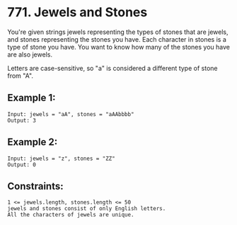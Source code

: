 # 771. Jewels and Stones
     
You're given strings jewels representing the types of stones that are jewels, and stones representing the stones you have. Each character in stones is a type of stone you have. You want to know how many of the stones you have are also jewels.

Letters are case-sensitive, so "a" is considered a different type of stone from "A".

## Example 1:

    Input: jewels = "aA", stones = "aAAbbbb"
    Output: 3

## Example 2:

    Input: jewels = "z", stones = "ZZ"
    Output: 0

## Constraints:

    1 <= jewels.length, stones.length <= 50
    jewels and stones consist of only English letters.
    All the characters of jewels are unique.
